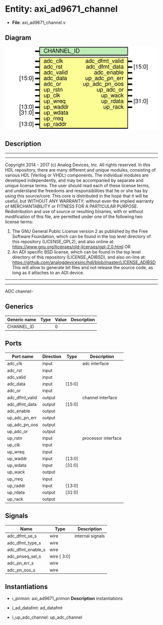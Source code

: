 # Entity: axi_ad9671_channel

- **File**: axi_ad9671_channel.v
## Diagram

![Diagram](axi_ad9671_channel.svg "Diagram")
## Description

***************************************************************************
 ***************************************************************************
 Copyright 2014 - 2017 (c) Analog Devices, Inc. All rights reserved.
 In this HDL repository, there are many different and unique modules, consisting
 of various HDL (Verilog or VHDL) components. The individual modules are
 developed independently, and may be accompanied by separate and unique license
 terms.
 The user should read each of these license terms, and understand the
 freedoms and responsibilities that he or she has by using this source/core.
 This core is distributed in the hope that it will be useful, but WITHOUT ANY
 WARRANTY; without even the implied warranty of MERCHANTABILITY or FITNESS FOR
 A PARTICULAR PURPOSE.
 Redistribution and use of source or resulting binaries, with or without modification
 of this file, are permitted under one of the following two license terms:
   1. The GNU General Public License version 2 as published by the
      Free Software Foundation, which can be found in the top level directory
      of this repository (LICENSE_GPL2), and also online at:
      <https://www.gnu.org/licenses/old-licenses/gpl-2.0.html>
 OR
   2. An ADI specific BSD license, which can be found in the top level directory
      of this repository (LICENSE_ADIBSD), and also on-line at:
      https://github.com/analogdevicesinc/hdl/blob/master/LICENSE_ADIBSD
      This will allow to generate bit files and not release the source code,
      as long as it attaches to an ADI device.
 ***************************************************************************
 ***************************************************************************
 ADC channel-
 
## Generics

| Generic name | Type | Value | Description |
| ------------ | ---- | ----- | ----------- |
| CHANNEL_ID   |      | 0     |             |
## Ports

| Port name      | Direction | Type   | Description         |
| -------------- | --------- | ------ | ------------------- |
| adc_clk        | input     |        | adc interface       |
| adc_rst        | input     |        |                     |
| adc_valid      | input     |        |                     |
| adc_data       | input     | [15:0] |                     |
| adc_or         | input     |        |                     |
| adc_dfmt_valid | output    |        | channel interface   |
| adc_dfmt_data  | output    | [15:0] |                     |
| adc_enable     | output    |        |                     |
| up_adc_pn_err  | output    |        |                     |
| up_adc_pn_oos  | output    |        |                     |
| up_adc_or      | output    |        |                     |
| up_rstn        | input     |        | processor interface |
| up_clk         | input     |        |                     |
| up_wreq        | input     |        |                     |
| up_waddr       | input     | [13:0] |                     |
| up_wdata       | input     | [31:0] |                     |
| up_wack        | output    |        |                     |
| up_rreq        | input     |        |                     |
| up_raddr       | input     | [13:0] |                     |
| up_rdata       | output    | [31:0] |                     |
| up_rack        | output    |        |                     |
## Signals

| Name              | Type        | Description       |
| ----------------- | ----------- | ----------------- |
| adc_dfmt_se_s     | wire        | internal signals  |
| adc_dfmt_type_s   | wire        |                   |
| adc_dfmt_enable_s | wire        |                   |
| adc_pnseq_sel_s   | wire [ 3:0] |                   |
| adc_pn_err_s      | wire        |                   |
| adc_pn_oos_s      | wire        |                   |
## Instantiations

- i_pnmon: axi_ad9671_pnmon
**Description**
instantiations

- i_ad_datafmt: ad_datafmt
- i_up_adc_channel: up_adc_channel
